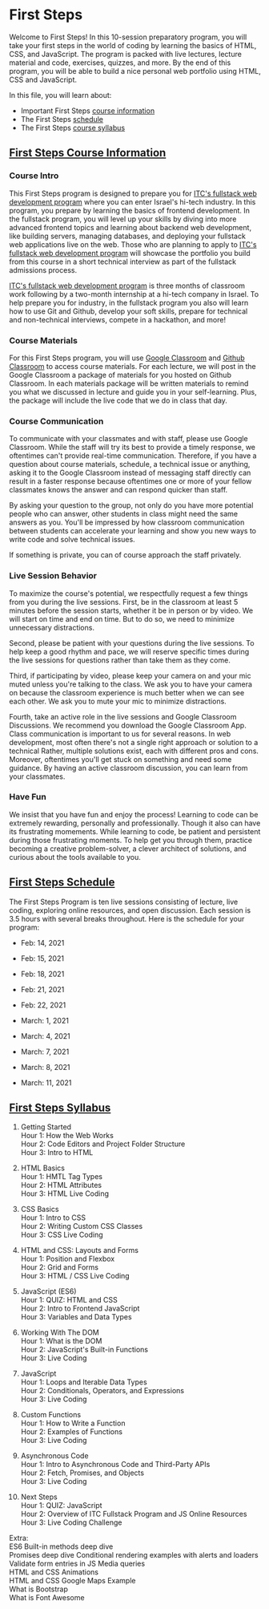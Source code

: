 # First Steps 

Welcome to First Steps! In this 10-session preparatory program, you will take your first steps in the world of coding by learning the basics of HTML, CSS, and JavaScript. The program is packed with live lectures, lecture material and code, exercises, quizzes, and more. By the end of this program, you will be able to build a nice personal web portfolio using HTML, CSS and JavaScript.  

In this file, you will learn about: 

- Important First Steps [course information](#first-steps-course-information)
- The First Steps [schedule](#first-steps-schedule)
- The First Steps [course syllabus](#first-steps-syllabus)

## [First Steps Course Information](#first-steps-course-information)

### Course Intro

This First Steps program is designed to prepare you for [ITC's fullstack web development program](https://www.itc.tech) where you can enter Israel's hi-tech industry. In this program, you prepare by learning the basics of frontend development. In the fullstack program, you will level up your skills by diving into more advanced frontend topics and learning about backend web development, like building servers, managing databases, and deploying your fullstack web applications live on the web. Those who are planning to apply to [ITC's fullstack web development program](https://www.itc.tech) will showcase the portfolio you build from this course in a short technical interview as part of the fullstack admissions process. 

[ITC's fullstack web development program](https://www.itc.tech) is three months of classroom work following by a two-month internship at a hi-tech company in Israel. To help prepare you for industry, in the fullstack program you also will learn how to use Git and Github, develop your soft skills, prepare for technical and non-technical interviews, compete in a hackathon, and more! 

### Course Materials

For this First Steps program, you will use [Google Classroom](https://classroom.google.com/u/1/c/MjU0NjEyNjE0MDcz) and [Github Classroom](https://classroom.github.com/classrooms/61113157-first-steps-feb-2021) to access course materials. For each lecture, we will post in the Google Classroom a package of materials for you hosted on Github Classroom. In each materials package will be written materials to remind you what we discussed in lecture and guide you in your self-learning. Plus, the package will include the live code that we do in class that day. 

### Course Communication

To communicate with your classmates and with staff, please use Google Classroom. While the staff will try its best to provide a timely response, we oftentimes can't provide real-time communication. Therefore, if you have a question about course materials, schedule, a technical issue or anything, asking it to the Google Classroom instead of messaging staff directly can result in a faster response because oftentimes one or more of your fellow classmates knows the answer and can respond quicker than staff. 

By asking your question to the group, not only do you have more potential people who can answer, other students in class might need the same answers as you. You'll be impressed by how classroom communication between students can accelerate your learning and show you new ways to write code and solve technical issues. 

If something is private, you can of course approach the staff privately.  

### Live Session Behavior

To maximize the course's potential, we respectfully request a few things from you during the live sessions. First, be in the classroom at least 5 minutes before the session starts, whether it be in person or by video. We will start on time and end on time. But to do so, we need to minimize unnecessary distractions.  

Second, please be patient with your questions during the live sessions. To help keep a good rhythm and pace, we will reserve specific times during the live sessions for questions rather than take them as they come. 

Third, if participating by video, please keep your camera on and your mic muted unless you're talking to the class. We ask you to have your camera on because the classroom experience is much better when we can see each other. We ask you to mute your mic to minimize distractions.  

Fourth, take an active role in the live sessions and Google Classroom Discussions. We recommend you download the Google Classroom App. Class communication is important to us for several reasons. In web development, most often there's not a single right approach or solution to a technical Rather, multiple solutions exist, each with different pros and cons. Moreover, oftentimes you'll get stuck on something and need some guidance. By having an active classroom discussion, you can learn from your classmates.

### Have Fun

We insist that you have fun and enjoy the process! Learning to code can be extremely rewarding, personally and professionally. Though it also can have its frustrating momements. While learning to code, be patient and persistent during those frustrating moments. To help get you through them, practice becoming a creative problem-solver, a clever architect of solutions, and curious about the tools available to you. 


## [First Steps Schedule](#first-steps-schedule)

The First Steps Program is ten live sessions consisting of lecture, live coding, exploring online resources, and open discussion. Each session is 3.5 hours with several breaks throughout. Here is the schedule for your program:

- Feb: 14, 2021  
- Feb: 15, 2021  
- Feb: 18, 2021  
- Feb: 21, 2021  
- Feb: 22, 2021  

- March: 1, 2021  
- March: 4, 2021  
- March: 7, 2021  
- March: 8, 2021  
- March: 11, 2021  


## [First Steps Syllabus](#first-steps-syllabus)

1. Getting Started  
Hour 1: How the Web Works  
Hour 2: Code Editors and Project Folder Structure  
Hour 3: Intro to HTML  
  
2. HTML Basics  
Hour 1: HMTL Tag Types  
Hour 2: HTML Attributes  
Hour 3: HTML Live Coding  

3. CSS Basics  
Hour 1: Intro to CSS  
Hour 2: Writing Custom CSS Classes  
Hour 3: CSS Live Coding  

4. HTML and CSS: Layouts and Forms  
Hour 1: Position and Flexbox  
Hour 2: Grid and Forms  
Hour 3: HTML / CSS Live Coding  

5. JavaScript (ES6)  
Hour 1: QUIZ: HTML and CSS  
Hour 2: Intro to Frontend JavaScript  
Hour 3: Variables and Data Types  

6. Working With The DOM  
Hour 1: What is the DOM  
Hour 2: JavaScript's Built-in Functions  
Hour 3: Live Coding  

7. JavaScript  
Hour 1: Loops and Iterable Data Types  
Hour 2: Conditionals, Operators, and Expressions  
Hour 3: Live Coding  

8.  Custom Functions  
Hour 1: How to Write a Function  
Hour 2: Examples of Functions  
Hour 3: Live Coding  

9. Asynchronous Code  
Hour 1: Intro to Asynchronous Code and Third-Party APIs   
Hour 2: Fetch, Promises, and Objects  
Hour 3: Live Coding  

10. Next Steps  
Hour 1: QUIZ: JavaScript  
Hour 2: Overview of ITC Fullstack Program and JS Online Resources  
Hour 3: Live Coding Challenge  

Extra:  
ES6 Built-in methods deep dive  
Promises deep dive
Conditional rendering examples with alerts and loaders
Validate form entries in JS
Media queries  
HTML and CSS Animations  
HTML and CSS Google Maps Example  
What is Bootstrap  
What is Font Awesome  
